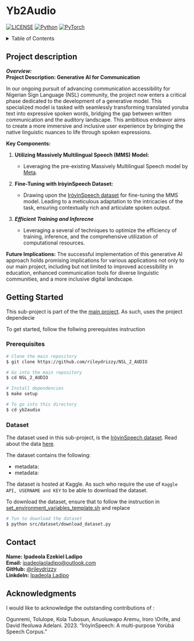 # Yb2Audio

[![LICENSE](https://img.shields.io/badge/license-MIT-green?style=flat-square)](LICENSE)
[![Python](https://img.shields.io/badge/python-3.11.2-blue.svg?style=flat-square)](https://www.python.org/)
[![PyTorch](https://img.shields.io/badge/PyTorch-2.1.0-orange)](https://pytorch.org/)

<!-- TABLE OF CONTENTS -->
<details>
  <summary>Table of Contents</summary>
  <ol>
    <li><a href="#project-description">Project description</a></li>
    <li>
      <a href="#getting-started">Getting Started</a>
      <ul>
        <li><a href="#prerequisites">Prerequisites</a></li>
        <li><a href="#prerequisites">Dataset</a></li>
      </ul>
    </li>
    <li><a href="#contact">Contact</a></li>
    <li><a href="#acknowledgments">Acknowledgments</a></li>
  </ol>
</details>

## Project description

***Overview:*** \
**Project Description: Generative AI for Communication**

In our ongoing pursuit of advancing communication accessibility for Nigerian Sign Language (NSL) community, the project now enters a critical phase dedicated to the development of a generative model. This specialized model is tasked with seamlessly transforming translated yoruba text into expressive spoken words, bridging the gap between written communication and the auditory landscape. This ambitious endeavor aims to create a more immersive and inclusive user experience by bringing the native linguistic nuances to life through spoken expressions.

**Key Components:**

1. **Utilizing Massively Multilingual Speech (MMS) Model:**
   - Leveraging the pre-existing Massively Multilingual Speech model by [Meta](https://huggingface.co/facebook/mms-tts-yor).

2. **Fine-Tuning with IròyìnSpeech Dataset:**
   - Drawing upon the [IròyìnSpeech dataset](https://arxiv.org/abs/2307.16071) for fine-tuning the MMS model. Leading to a meticulous adaptation to the intricacies of the task, ensuring contextually rich and articulate spoken output.

3. ***Efficient Training and Inferecne***
   - Leveraging a several  of techniques to optimize the efficiency of training, inference, and the comprehensive utilization of computational resources.

**Future Implications:**
The successful implementation of this generative AI approach holds promising implications for various applications not only to our main project, including but not limited to improved accessibility in education, enhanced communication tools for diverse linguistic communities, and a more inclusive digital landscape.

## Getting Started

This sub-project is part of the the [main project](https://github.com/rileydrizzy/NSL_2_AUDIO). As such, uses the project dependecie

To get started, follow the follwing prerequistes instruction

### Prerequisites

```bash
# Clone the main repository
$ git clone https://github.com/rileydrizzy/NSL_2_AUDIO

# Go into the main repository
$ cd NSL_2_AUDIO

# Install dependencies
$ make setup

# To go into this directory
$ cd yb2audio
```

### Dataset

The dataset used in this sub-project, is the [IròyìnSpeech dataset](https://arxiv.org/abs/2307.16071). Read about the data [here](https://arxiv.org/abs/2307.16071).

The dataset contains the following:

- metadata:
- metadata:

The dataset is hosted at Kaggle. As such who require the use of `Kaggle API, USERNAME and KEY` to be able to download the dataset.

To download the dataset, ensure that to follow the instruction in [set_environment_variables_template.sh]() and replace

```bash
# Tun to download the dataset
$ python src/dataset/download_dataset.py

```

## Contact

**Name:** **Ipadeola Ezekiel Ladipo**  
**Email:** <ipadeolaoladipo@outlook.com>  
**GitHub:** [@rileydrizzy](https://github.com/rileydrizzy)  
**Linkdeln:** [Ipadeola Ladipo](https://www.linkedin.com/in/ladipo-ipadeola/)

## Acknowledgments

I would like to acknowledge the outstanding contributions of :

Ogunremi, Tolulope, Kola Tubosun, Anuoluwapo Aremu, Iroro \Orife, and David Ifeoluwa Adelani.
2023. “ÌròyìnSpeech: A multi-purpose Yorùbá Speech Corpus.”
